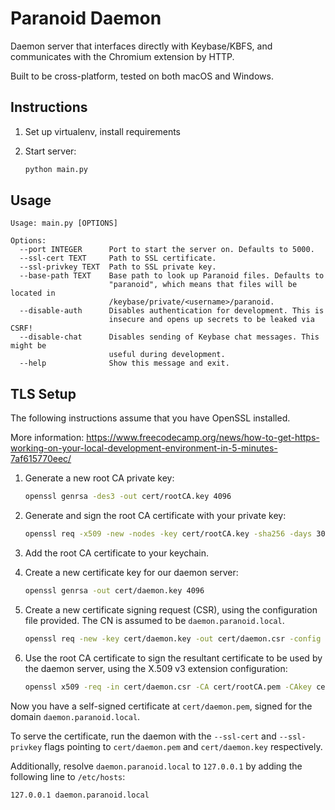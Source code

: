# Paranoid Daemon

Daemon server that interfaces directly with Keybase/KBFS, and communicates with the Chromium extension by HTTP.

Built to be cross-platform, tested on both macOS and Windows.

## Instructions

1. Set up virtualenv, install requirements
2. Start server:

   ```sh
   python main.py
   ```

## Usage

```
Usage: main.py [OPTIONS]

Options:
  --port INTEGER      Port to start the server on. Defaults to 5000.
  --ssl-cert TEXT     Path to SSL certificate.
  --ssl-privkey TEXT  Path to SSL private key.
  --base-path TEXT    Base path to look up Paranoid files. Defaults to
                      "paranoid", which means that files will be located in
                      /keybase/private/<username>/paranoid.
  --disable-auth      Disables authentication for development. This is
                      insecure and opens up secrets to be leaked via CSRF!
  --disable-chat      Disables sending of Keybase chat messages. This might be
                      useful during development.
  --help              Show this message and exit.
```

## TLS Setup

The following instructions assume that you have OpenSSL installed.

More information: <https://www.freecodecamp.org/news/how-to-get-https-working-on-your-local-development-environment-in-5-minutes-7af615770eec/>

1. Generate a new root CA private key:

   ```sh
   openssl genrsa -des3 -out cert/rootCA.key 4096
   ```

2. Generate and sign the root CA certificate with your private key:

   ```sh
   openssl req -x509 -new -nodes -key cert/rootCA.key -sha256 -days 30 -out cert/rootCA.pem
   ```

3. Add the root CA certificate to your keychain.

4. Create a new certificate key for our daemon server:

   ```sh
   openssl genrsa -out cert/daemon.key 4096
   ```

5. Create a new certificate signing request (CSR), using the configuration file provided. The CN is assumed to be
   `daemon.paranoid.local`.

   ```sh
   openssl req -new -key cert/daemon.key -out cert/daemon.csr -config csr/daemon.csr.cnf
   ```

6. Use the root CA certificate to sign the resultant certificate to be used by the daemon server, using the X.509 v3
   extension configuration:

   ```sh
   openssl x509 -req -in cert/daemon.csr -CA cert/rootCA.pem -CAkey cert/rootCA.key -CAcreateserial -out cert/daemon.pem -days 30 -sha256 -extfile csr/v3.ext
   ```

Now you have a self-signed certificate at `cert/daemon.pem`, signed for the domain `daemon.paranoid.local`.

To serve the certificate, run the daemon with the `--ssl-cert` and `--ssl-privkey` flags pointing to `cert/daemon.pem`
and `cert/daemon.key` respectively.

Additionally, resolve `daemon.paranoid.local` to `127.0.0.1` by adding the following line to `/etc/hosts`:

```
127.0.0.1 daemon.paranoid.local
```
